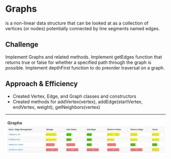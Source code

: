 # Graphs
is a non-linear data structure that can be looked at as a collection of vertices (or nodes) potentially connected by line segments named edges.

## Challenge
Implement Graphs and related methods. Implement getEdges function that returns true or false for whether a specified path through the graph is possible. Implement depthFirst function to do preorder traversal on a graph.

## Approach & Efficiency

- Created Vertex, Edge, and Graph classes and constructors
- Created methods for addVertex(vertex), addEdge(startVertex, endVertex, weight), getNeighbors(vertex)

 -------------------------

![big O](../asset/graph.jpg)
